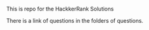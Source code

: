 This is repo for the HackkerRank Solutions

There is a link of questions in the folders of questions.
